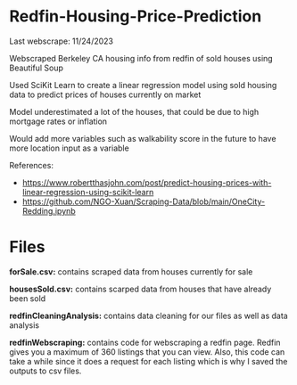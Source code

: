 # Redfin-Housing-Price-Prediction

Last webscrape: 11/24/2023

Webscraped Berkeley CA housing info from redfin of sold houses using Beautiful Soup 

Used SciKit Learn to create a linear regression model using sold housing data to predict prices of houses currently on market

Model underestimated a lot of the houses, that could be due to high mortgage rates or inflation

Would add more variables such as walkability score in the future to have more location input as a variable

References:
* https://www.robertthasjohn.com/post/predict-housing-prices-with-linear-regression-using-scikit-learn
* https://github.com/NGO-Xuan/Scraping-Data/blob/main/OneCity-Redding.ipynb

# Files

**forSale.csv:** contains scraped data from houses currently for sale

**housesSold.csv:** contains scarped data from houses that have already been sold

**redfinCleaningAnalysis:** contains data cleaning for our files as well as data analysis

**redfinWebscraping:** contains code for webscraping a redfin page. Redfin gives you a maximum of 360 listings that you can view. Also, this code can take a while since it does a request for each listing which is why I saved the outputs to csv files. 
